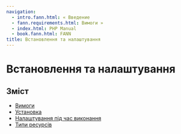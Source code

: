 ```yaml
---
navigation:
  - intro.fann.html: « Введение
  - fann.requirements.html: Вимоги »
  - index.html: PHP Manual
  - book.fann.html: FANN
title: Встановлення та налаштування
---
```

# Встановлення та налаштування

## Зміст

-   [Вимоги](fann.requirements.md)
-   [Установка](fann.installation.md)
-   [Налаштування під час виконання](fann.configuration.md)
-   [Типи ресурсів](fann.resources.md)
